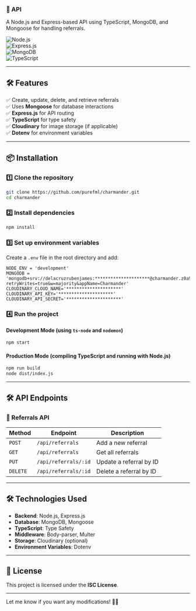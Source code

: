 ### **📜 API**  
A Node.js and Express-based API using TypeScript, MongoDB, and Mongoose for handling referrals.  

![Node.js](https://img.shields.io/badge/Node.js-339933?style=for-the-badge&logo=nodedotjs&logoColor=white)  
![Express.js](https://img.shields.io/badge/Express-000000?style=for-the-badge&logo=express&logoColor=white)  
![MongoDB](https://img.shields.io/badge/MongoDB-47A248?style=for-the-badge&logo=mongodb&logoColor=white)  
![TypeScript](https://img.shields.io/badge/TypeScript-3178C6?style=for-the-badge&logo=typescript&logoColor=white)  

---

## **🛠️ Features**  
✅ Create, update, delete, and retrieve referrals  
✅ Uses **Mongoose** for database interactions  
✅ **Express.js** for API routing  
✅ **TypeScript** for type safety  
✅ **Cloudinary** for image storage (if applicable)  
✅ **Dotenv** for environment variables  

---

## **📦 Installation**  

### **1️⃣ Clone the repository**  
```sh
git clone https://github.com/purefml/charmander.git
cd charmander
```

### **2️⃣ Install dependencies**  
```sh
npm install
```

### **3️⃣ Set up environment variables**  
Create a `.env` file in the root directory and add:  
```env
NODE_ENV = 'development'
MONGODB = 'mongodb+srv://delacruzrubenjames:*********************@charmander.z0a9y.mongodb.net/?retryWrites=true&w=majority&appName=Charmander'
CLOUDINARY_CLOUD_NAME='*********************'
CLOUDINARY_API_KEY='*********************'
CLOUDINARY_API_SECRET='*********************'
```

### **4️⃣ Run the project**  

#### **Development Mode (using `ts-node` and `nodemon`)**  
```sh
npm start
```

#### **Production Mode (compiling TypeScript and running with Node.js)**  
```sh
npm run build
node dist/index.js
```

---

## **🛠️ API Endpoints**  

### **📌 Referrals API**
| Method | Endpoint | Description |
|--------|---------|------------|
| `POST` | `/api/referrals` | Add a new referral |
| `GET` | `/api/referrals` | Get all referrals |
| `PUT` | `/api/referrals/:id` | Update a referral by ID |
| `DELETE` | `/api/referrals/:id` | Delete a referral by ID |

---

## **🛠️ Technologies Used**  
- **Backend**: Node.js, Express.js  
- **Database**: MongoDB, Mongoose  
- **TypeScript**: Type Safety  
- **Middleware**: Body-parser, Multer  
- **Storage**: Cloudinary (optional)  
- **Environment Variables**: Dotenv  

---

## **📜 License**  
This project is licensed under the **ISC License**.  

---

Let me know if you want any modifications! 🚀🔥
